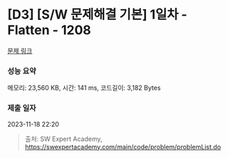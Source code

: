 # [D3] [S/W 문제해결 기본] 1일차 - Flatten - 1208 

[문제 링크](https://swexpertacademy.com/main/code/problem/problemDetail.do?contestProbId=AV139KOaABgCFAYh) 

### 성능 요약

메모리: 23,560 KB, 시간: 141 ms, 코드길이: 3,182 Bytes

### 제출 일자

2023-11-18 22:20



> 출처: SW Expert Academy, https://swexpertacademy.com/main/code/problem/problemList.do